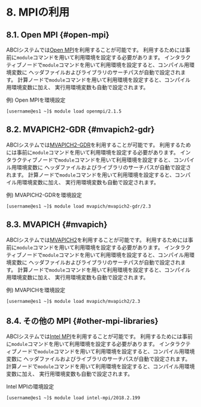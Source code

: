 # 8. MPIの利用

## 8.1. Open MPI {#open-mpi}

ABCIシステムでは[Open MPI](https://www.open-mpi.org/)を利用することが可能です。
利用するためには事前に`module`コマンドを用いて利用環境を設定する必要があります。
インタラクティブノードで`module`コマンドを用いて利用環境を設定すると、コンパイル用環境変数に
ヘッダファイルおよびライブラリのサーチパスが自動で設定されます。
計算ノードで`module`コマンドを用いて利用環境を設定すると、コンパイル用環境変数に加え、
実行用環境変数も自動で設定されます。

例) Open MPIを環境設定

```
[username@es1 ~]$ module load openmpi/2.1.5
```

## 8.2. MVAPICH2-GDR {#mvapich2-gdr}

ABCIシステムでは[MVAPICH2-GDR](http://mvapich.cse.ohio-state.edu/)を利用することが可能です。
利用するためには事前に`module`コマンドを用いて利用環境を設定する必要があります。
インタラクティブノードで`module`コマンドを用いて利用環境を設定すると、コンパイル用環境変数に
ヘッダファイルおよびライブラリのサーチパスが自動で設定されます。
計算ノードで`module`コマンドを用いて利用環境を設定すると、コンパイル用環境変数に加え、
実行用環境変数も自動で設定されます。

例) MVAPICH2-GDRを環境設定

```
[username@es1 ~]$ module load mvapich/mvapich2-gdr/2.3
```

## 8.3. MVAPICH {#mvapich}

ABCIシステムでは[MVAPICH2](http://mvapich.cse.ohio-state.edu/)を利用することが可能です。
利用するためには事前に`module`コマンドを用いて利用環境を設定する必要があります。
インタラクティブノードで`module`コマンドを用いて利用環境を設定すると、コンパイル用環境変数に
ヘッダファイルおよびライブラリのサーチパスが自動で設定されます。
計算ノードで`module`コマンドを用いて利用環境を設定すると、コンパイル用環境変数に加え、
実行用環境変数も自動で設定されます。

例) MVAPICHを環境設定

```
[username@es1 ~]$ module load mvapich/mvapich2/2.3
```

## 8.4. その他の MPI {#other-mpi-libraries}

ABCIシステムでは[Intel MPI](https://software.intel.com/en-us/intel-mpi-library)を利用することが可能です。
利用するためには事前に`module`コマンドを用いて利用環境を設定する必要があります。
インタラクティブノードで`module`コマンドを用いて利用環境を設定すると、コンパイル用環境変数に
ヘッダファイルおよびライブラリのサーチパスが自動で設定されます。
計算ノードで`module`コマンドを用いて利用環境を設定すると、コンパイル用環境変数に加え、
実行用環境変数も自動で設定されます。

Intel MPIの環境設定

```
[username@es1 ~]$ module load intel-mpi/2018.2.199
```
